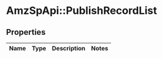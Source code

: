 # AmzSpApi::PublishRecordList

## Properties
Name | Type | Description | Notes
------------ | ------------- | ------------- | -------------

